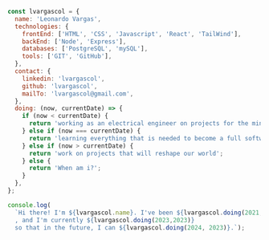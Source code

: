 <!-- ### Hi there 👋 -->



```javascript
const lvargascol = {
  name: 'Leonardo Vargas',
  technologies: {
    frontEnd: ['HTML', 'CSS', 'Javascript', 'React', 'TailWind'],
    backEnd: ['Node', 'Express'],
    databases: ['PostgreSQL', 'mySQL'],
    tools: ['GIT', 'GitHub'],
  },
  contact: {
    linkedin: 'lvargascol',
    github: 'lvargascol',
    mailTo: 'lvargascol@gmail.com',
  },
  doing: (now, currentDate) => {
    if (now < currentDate) {
      return 'working as an electrical engineer on projects for the mining industry';
    } else if (now === currentDate) {
      return 'learning everything that is needed to become a full software engineer';
    } else if (now > currentDate) {
      return 'work on projects that will reshape our world';
    } else {
      return 'When am i?';
    }
  },
};

console.log(
  `Hi there! I'm ${lvargascol.name}. I've been ${lvargascol.doing(2021,2023)}
  , and I'm currently ${lvargascol.doing(2023,2023)}
  so that in the future, I can ${lvargascol.doing(2024, 2023)}.`);

```



<!--
**lvargascol/lvargascol** is a ✨ _special_ ✨ repository because its `README.md` (this file) appears on your GitHub profile.

Here are some ideas to get you started:

- 🔭 I’m currently working on ...
- 🌱 I’m currently learning ...
- 👯 I’m looking to collaborate on ...
- 🤔 I’m looking for help with ...
- 💬 Ask me about ...
- 📫 How to reach me: ...
- 😄 Pronouns: ...
- ⚡ Fun fact: ...
-->
